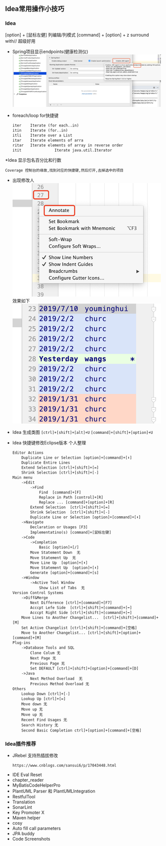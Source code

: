 ## Idea常用操作小技巧

### Idea
[option] + [鼠标左健] 列编辑/列模式
[command] + [option] + z  surround with// 超级好用

* Spring项目显示endpoints(健康检测仪)
![idea显示endpoints](/Images/skills/idea显示endpoints.png)

* foreach/loop for快捷键
    ```
    iter    Iterate (for each..in)   
    itin    Iterate (for..in)   
    itli    Iterate over a List  
    itar    Iterate elements of arra
    ritar   Iterate elements of array in reverse order 
    itit               Iterate java.util.Iterator
    ```
*Idea 显示包名百分比和行数
```
Coverage 控制台的缘故,找到对应的快捷键,然后打开,去掉选中的项目
```

* 出现修改人
![idea-annotion](../Images/skills/idea技巧出现修改人.png)
效果如下
![idea-annotion](../Images/skills/idea行号annotation效果图.png)


* Idea 生成类图
`[ctrl]+[shift]+[alt]+U`
`[command]+[shift]+[option]+U`

* Idea 快捷键修改Eclipse版本   个人整理
    ```
    Editor Actions
        Duplicate Line or Selection [option]+[command]+[⬇️]
        Duplicate Entire Lines 
        Extend Selection [ctrl]+[shift]+[=]
        Shrink Selection [ctrl]+[shift]+[-]
    Main menu
        ->Edit
            ->Find
                Find  [command]+[F]
                Replace in Path [control]+[R]
                Replace ... [command]+[option]+[R]
            Extend Selection  [ctrl]+[shift]+[=]
            Shrink Selection  [ctrl]+[shift]+[-]
            Duplicate Line or Selection [option]+[command]+[⬇️]
        ->Navigate
            Declaration or Usages [F3]
            Implementatino(s) [command]+[鼠标左键]
        ->Code
            ->Completion
                Basic [option]+[/]
            Move Statement Down  无
            Move Statement Up  无
            Move Line Up  [option]+[⬆️]
            Move Statement Up  [option]+[⬇️]
            Generate [option]+[command]+[s]
        ->Window
            ->Active Tool Window
                Show List of Tabs  无
    Version Control Systems
        ->Diff&Merge
            Next Difference [ctrl]+[command]+[F7]
            Acccpt Lefe Side  [ctrl]+[shift]+[command]+[⬅️]
            Acccpt Right Side [ctrl]+[shift]+[command]+[➡️]
        Move Lines to Another Changelist...  [ctrl]+[shift]+[command]+[M]
        Set Active Changelist [ctrl]+[shift]+[command]+[空格]
        Move to Another Changelist... [ctrl]+[shift]+[option]+[command]+[M]
    Plug-ins
        ->Database Tools and SQL
            Clone Colum 无
            Next Page 无
            Previous Page 无
            Set DEFAULT [ctrl]+[shift]+[option]+[command]+[D]
        ->Java
            Next Method Overload  无
            Previous Method Overload 无
    Others
        Lookup Down [ctrl]+[-]
        Lookup Up [ctrl]+[=]
        Move down 无
        Move up 无
        Move up 无
        Recent Find Usages 无
        Search History 无
        Second Basic Completion ctrl]+[option]+[command]+[空格]
    ```

### Idea插件推荐
* JRebel 支持热插拔修改
    ```安装方式
    https://www.cnblogs.com/sansui6/p/17043448.html
    ```
* IDE Eval Reset
* chapter_reader
* MyBatisCodeHelperPro
* PlantUML Parser 和 PlantUMLIntegration
* RestfulTool
* Translation
* SonarLint
* Key Promoter X
* Maven helper
* cosy
* Auto fill call parameters
* JPA buddy
* Code Screenshots